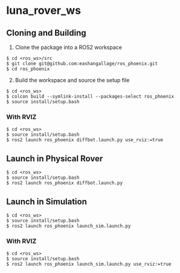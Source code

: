 # luna_rover_ws

## Cloning and Building
1. Clone the package into a ROS2 workspace
```
$ cd <ros_ws>/src
$ git clone git@github.com:eashangallage/ros_phoenix.git
$ cd ros_phoenix
```
2. Build the workspace and source the setup file
```
$ cd <ros_ws>
$ colcon build --symlink-install --packages-select ros_phoenix
$ source install/setup.bash
```
### With RVIZ
```
$ cd <ros_ws>
$ source install/setup.bash
$ ros2 launch ros_phoenix diffbot.launch.py use_rviz:=true
```

## Launch in Physical Rover
```
$ cd <ros_ws>
$ source install/setup.bash
$ ros2 launch ros_phoenix diffbot.launch.py
```
## Launch in Simulation
```
$ cd <ros_ws>
$ source install/setup.bash
$ ros2 launch ros_phoenix launch_sim.launch.py
```
### With RVIZ
```
$ cd <ros_ws>
$ source install/setup.bash
$ ros2 launch ros_phoenix launch_sim.launch.py use_rviz:=true
```
